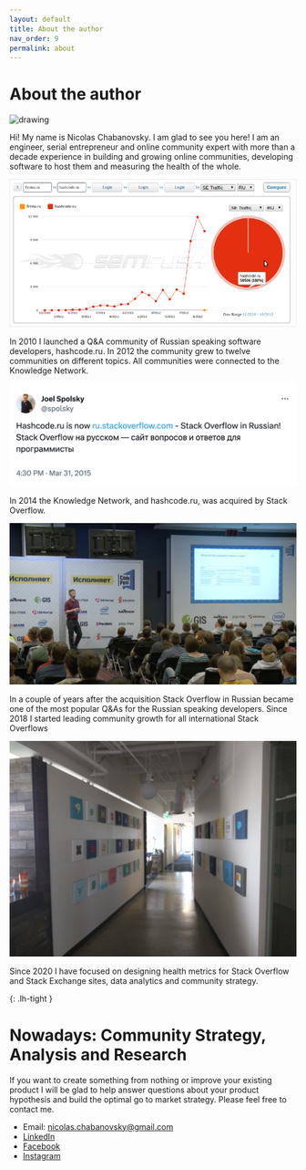 ```yaml
---
layout: default
title: About the author
nav_order: 9
permalink: about
---
```


# About the author

<img src="/assets/images/author.png" alt="drawing" style="width:400px;"/> 

Hi! My name is Nicolas Chabanovsky. I am glad to see you here! I am an engineer, serial entrepreneur and online community expert with more than a decade experience in building and growing online communities, developing software to host them and measuring the health of the whole.

<img src="/assets/images/hashcode.ru_growth.png" alt="drawing"/> 

In 2010 I launched a Q&A community of Russian speaking software developers, hashcode.ru. In 2012 the community grew to twelve communities on different topics. All communities were connected to the Knowledge Network.

<img src="/assets/images/joel_spolsky_about_hashcode.png" alt="drawing"/> 


In 2014 the Knowledge Network, and hashcode.ru, was acquired by Stack Overflow.

<img src="/assets/images/code_fest_so.png" alt="drawing"/> 

In a couple of years after the acquisition Stack Overflow in Russian became one of the most popular Q&As for the Russian speaking developers. Since 2018 I started leading community growth for all international Stack Overflows

<img src="/assets/images/so_office_denver.jpg" alt="drawing"/> 

Since 2020 I have focused on designing health metrics for Stack Overflow and Stack Exchange sites, data analytics and community strategy.

{: .lh-tight }

# Nowadays: Community Strategy, Analysis and Research

If you want to create something from nothing or improve your existing product I will be glad to help answer questions about your product hypothesis and build the optimal go to market strategy. Please feel free to contact me.

- Email: [nicolas.chabanovsky@gmail.com](mailto:nicolas.chabanovsky@gmail.com)
- [LinkedIn](https://www.linkedin.com/in/nicolas-chabanovsky-61266074/)
- [Facebook](https://facebook.com/nicolas.chabanovsky)
- [Instagram](https://www.instagram.com/nicolas_chabanovsky/)

